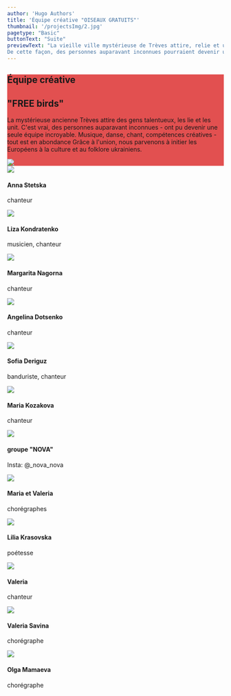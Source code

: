```yaml
---
author: 'Hugo Authors'
title: 'Équipe créative "OISEAUX GRATUITS"'
thumbnail: '/projectsImg/2.jpg'
pagetype: "Basic"
buttonText: "Suite"
previewText: "La vieille ville mystérieuse de Trèves attire, relie et unit des personnes talentueuses.
De cette façon, des personnes auparavant inconnues pourraient devenir une équipe incroyable."
---
```

<div class=' m-0 bg-fixed bg-cover'>
    <div style='background-color: rgba(220, 38, 38, 0.8)' class='py-8'>
        <div class='grid lg:grid-cols-2 3xl:gap-16 lg:gap-4 gap-2 mx-auto container px-7'>
        <div class='text-left  flex flex-col justify-center'>
        <h2 class='text-white text-3xl font-bold pt-4'>Équipe créative</h2>
        <h2 class='uppercase text-4xl text-white font-bold py-4 mb-4'>
"FREE birds"</h2> 
        <p class='text-white py-4 text-xl text-justify'>La mystérieuse ancienne Trèves attire des gens talentueux, les lie et les unit. C'est vrai, des personnes auparavant inconnues - ont pu devenir une seule équipe incroyable. Musique, danse, chant, compétences créatives - tout est en abondance Grâce à l'union, nous parvenons à initier les Européens à la culture et au folklore ukrainiens.</p>
    </div>
    <div class='flex flex-col justify-center relative p-0'>
        <img src='/projectsImg/2.jpg' class='pb-2 md:w-full lg:w-full 3xl:w-full m-auto md:m-0 lg:m-0 3xl:m-0'>
    </div>
    </div>
    </div>
</div>
<div class='grid gap-4 justify-items-center 3xl:grid-cols-4 lg:grid-cols-3 md:grid-cols-2 m-4'>
    <div class='relative'>
        <img src='/aboutImg/ourTeam/e57edb_c4c7b5d8df4d466893f738a7badc7f6c_mv2.jpg'>
        <div class='absolute w-64 h-16 bg-white dark:bg-gray-800 bottom-0'>
            <h4 class='text-2xl p-2 '>Anna Stetska</h4>
            <p class='px-2 pb-2'>
chanteur</p>
        </div>
    </div>
    <div class='relative'>
        <img src='/aboutImg/ourTeam/e57edb_edd0dfb565fc4493ac5177df5e1969ef_mv2.jpg'>
        <div class='absolute w-64 h-16 bg-white dark:bg-gray-800 bottom-0'>
            <h4 class='text-2xl p-2 '>Liza Kondratenko</h4>
            <p class='px-2 pb-2'>
musicien, chanteur</p>
        </div>
    </div>
     <div class='relative'>
        <img src='/projectsImg/margarita_nagorna2.jpg'>
        <div class='absolute w-64 h-16 bg-white dark:bg-gray-800 bottom-0'>
            <h4 class='text-2xl p-2 '>Margarita Nagorna</h4>
            <p class='px-2 pb-2'>
chanteur</p>
        </div>
    </div>
      <div class='relative'>
        <img src='/projectsImg/angelina_dotsenko.jpg'>
        <div class='absolute w-64 h-16 bg-white dark:bg-gray-800 bottom-0'>
            <h4 class='text-2xl p-2 '>Angelina Dotsenko</h4>
            <p class='px-2 pb-2'>
chanteur</p>
        </div>
    </div>
      <div class='relative'>
        <img src='/projectsImg/ sofia_derigus.jpg'>
        <div class='absolute w-64 h-16 bg-white dark:bg-gray-800 bottom-0'>
            <h4 class='text-2xl p-2 '>Sofia Deriguz </h4>
            <p class='px-2 pb-2'>
banduriste, chanteur</p>
        </div>
    </div>
      <div class='relative'>
        <img src='/projectsImg/maria_kosakova.jpg'>
        <div class='absolute w-64 h-16 bg-white dark:bg-gray-800 bottom-0'>
            <h4 class='text-2xl p-2 '>Maria Kozakova</h4>
            <p class='px-2 pb-2'>
chanteur</p>
        </div>
    </div>
   <div class='relative'>
        <img src='/projectsImg/nova.jpg'>
        <div class='absolute w-64 h-16 bg-white dark:bg-gray-800 bottom-0'>
            <h4 class='text-2xl p-2 '>groupe "NOVA" </h4>
            <p class='px-2 pb-2'>
Insta: @_nova_nova</p>
        </div>
    </div>
     <div class='relative'>
        <img src='/projectsImg/valeria_maria.jpg'>
        <div class='absolute w-64 h-16 bg-white dark:bg-gray-800 bottom-0'>
            <h4 class='text-2xl p-2 '>Maria et Valeria </h4>
            <p class='px-2 pb-2'>
chorégraphes</p>
        </div>
    </div>
     <div class='relative'>
        <img src='/projectsImg/lilia_krasovska.jpg'>
        <div class='absolute w-64 h-16 bg-white dark:bg-gray-800 bottom-0'>
            <h4 class='text-2xl p-2 '>Lilia Krasovska </h4>
            <p class='px-2 pb-2'>
poétesse</p>
        </div>
    </div>
     <div class='relative'>
        <img src='/projectsImg/valeria.jpg'>
        <div class='absolute w-64 h-16 bg-white dark:bg-gray-800 bottom-0'>
            <h4 class='text-2xl p-2 '>Valeria </h4>
            <p class='px-2 pb-2'>
chanteur</p>
        </div>
    </div>
    <div class='relative'>
        <img src='/aboutImg/ourTeam/e57edb_173d9fccc6ff4ff6ba22de462d892a90_mv2.jpg'>
        <div class='absolute w-64 h-16 bg-white dark:bg-gray-800 bottom-0'>
            <h4 class='text-2xl p-2 '>Valeria Savina</h4>
            <p class='px-2 pb-2'>
chorégraphe</p>
        </div>
    </div>
    <div class='relative'>
        <img src='/aboutImg/ourTeam/e57edb_3dc08f9fce1e4134b1ac53b52c20ddca_mv2.jpg'>
        <div class='absolute w-64 h-16 bg-white dark:bg-gray-800 bottom-0'>
            <h4 class='text-2xl p-2 '>Olga Mamaeva</h4>
            <p class='px-2 pb-2'>
chorégraphe</p>
        </div>
    </div>
</div>
     

